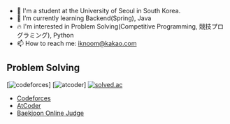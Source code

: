- 🏫 I'm a student at the University of Seoul in South Korea.
- 🌱 I’m currently learning Backend(Spring), Java
- 🔥 I'm interested in Problem Solving(Competitive Programming, 競技プログラミング), Python
- 📫 How to reach me: iknoom@kakao.com

## Problem Solving
[![codeforces](https://cp-logo.vercel.app/codeforces/IKnoom)]
[![atcoder](https://cp-logo.vercel.app/atcoder/IKnoom)]
[![solved.ac](http://mazassumnida.wtf/api/mini/generate_badge?boj=iknoom1107)](https://solved.ac/iknoom1107)
- [Codeforces](https://codeforces.com/profile/IKnoom)
- [AtCoder](https://atcoder.jp/users/IKnoom)
- [Baekjoon Online Judge](https://www.acmicpc.net/user/iknoom1107)
<!--
**iknoom/iknoom** is a ✨ _special_ ✨ repository because its `README.md` (this file) appears on your GitHub profile.

Here are some ideas to get you started:

- 🔭 I’m currently working on ...
- 🌱 I’m currently learning ...
- 👯 I’m looking to collaborate on ...
- 🤔 I’m looking for help with ...
- 💬 Ask me about ...
- 📫 How to reach me: ...
- 😄 Pronouns: ...
- ⚡ Fun fact: ...
-->
